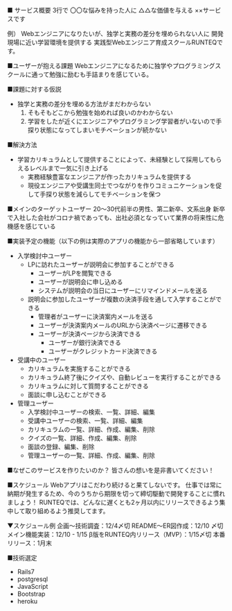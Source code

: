 ■ サービス概要
3行で
〇〇な悩みを持った人に
△△な価値を与える
××サービスです

例）
Webエンジニアになりたいが、独学と実務の差分を埋められない人に
開発現場に近い学習環境を提供する
実践型Webエンジニア育成スクールRUNTEQです。

■ユーザーが抱える課題
Webエンジニアになるために独学やプログラミングスクールに通って勉強に励むも手詰まりを感じている。

■課題に対する仮説
- 独学と実務の差分を埋める方法がまだわからない
  1. そもそもどこから勉強を始めれば良いのかわからない
  2. 学習をしたが近くにエンジニアやプログラミング学習者がいないので手探り状態になってしまいモチベーションが続かない

■解決方法
- 学習カリキュラムとして提供することによって、未経験として採用してもらえるレベルまで一気に引き上げる
  - 実務経験豊富なエンジニアが作ったカリキュラムを提供する
  - 現役エンジニアや受講生同士でつながりを作りコミュニケーションを促して手探り状態を減らしてモチベーションを保つ

■メインのターゲットユーザー
20〜30代前半の男性、第二新卒、文系出身
新卒で入社した会社がコロナ禍であっても、出社必須となっていて業界の将来性に危機感を感じている

■実装予定の機能（以下の例は実際のアプリの機能から一部省略しています）
- 入学検討中ユーザー
    - LPに訪れたユーザーが説明会に参加することができる
        - ユーザーがLPを閲覧できる
        - ユーザーが説明会に申し込める
        - システムが説明会の当日にユーザーにリマインドメールを送る
    - 説明会に参加したユーザーが複数の決済手段を通して入学することができる
        - 管理者がユーザーに決済案内メールを送る
        - ユーザーが決済案内メールのURLから決済ページに遷移できる
        - ユーザーが決済ページから決済できる
             - ユーザーが銀行決済できる
             - ユーザーがクレジットカード決済できる
- 受講中のユーザー
    - カリキュラムを実施することができる
    - カリキュラム終了後にクイズや、自動レビューを実行することができる
    - カリキュラムに対して質問することができる
    - 面談に申し込むことができる
- 管理ユーザー
    - 入学検討中ユーザーの検索、一覧、詳細、編集
    - 受講中ユーザーの検索、一覧、詳細、編集
    - カリキュラムの一覧、詳細、作成、編集、削除
    - クイズの一覧、詳細、作成、編集、削除
    - 面談の登録、編集、削除
    - 管理ユーザーの一覧、詳細、作成、編集、削除

■なぜこのサービスを作りたいのか？
皆さんの想いを是非書いてください！

■スケジュール
Webアプリはこだわり続けると果てしないです。
仕事では常に納期が発生するため、今のうちから期限を切って締切駆動で開発することに慣れましょう！
RUNTEQでは、どんなに遅くとも2ヶ月以内にリリースできるよう集中して取り組めるよう推奨してます。

▼スケジュール例
企画〜技術調査：12/4〆切
README〜ER図作成：12/10 〆切
メイン機能実装：12/10 - 1/15
β版をRUNTEQ内リリース（MVP）：1/15〆切
本番リリース：1月末

■技術選定
- Rails7
- postgresql
- JavaScript
- Bootstrap
- heroku
